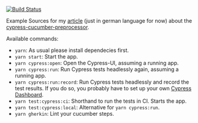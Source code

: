 [![Build Status](https://travis-ci.org/holgergp/cypressioCucumberExample.svg?branch=master)](https://travis-ci.org/holgergp/cypressioCucumberExample)

Example Sources for my [article](https://blog.codecentric.de/2019/04/bdd-und-end-to-end-tests-cypress-io-mit-cucumber-verbinden/) (just in german language for now) about the [cypress-cucumber-preprocessor](https://github.com/TheBrainFamily/cypress-cucumber-preprocessor).

Available commands:
- `yarn`: As usual please install dependecies first.
- `yarn start`: Start the app.
- `yarn cypress:open`: Open the Cypress-UI, assuming a running app.
- `yarn cypress:run`: Run Cypress tests headlessly again, assuming a running app.
- `yarn cypress:run:record`: Run Cypress tests headlessly and record the test results. 
If you do so, you probably have to set up your own [Cypress Dashboard](https://www.cypress.io/dashboard/).
- `yarn test:cypress:ci`: Shorthand to run the tests in CI. Starts the app.
- `yarn test:cypress:local`: Alternative for `yarn cypress:run`.
- `yarn gherkin`: Lint your cucumber steps.